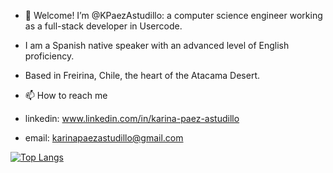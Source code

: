 - 👋 Welcome! I’m @KPaezAstudillo: a computer science engineer working as a full-stack developer in Usercode.

- I am a Spanish native speaker with an advanced level of English proficiency.

- Based in Freirina, Chile, the heart of the Atacama Desert.

- 📫 How to reach me
- linkedin:  www.linkedin.com/in/karina-paez-astudillo
- email: karinapaezastudillo@gmail.com

[![Top Langs](https://github-readme-stats.vercel.app/api/top-langs/?username=KPaezAstudillo&layout=compact&theme=vision-friendly-dark)](https://github.com/anuraghazra/github-readme-stats)
